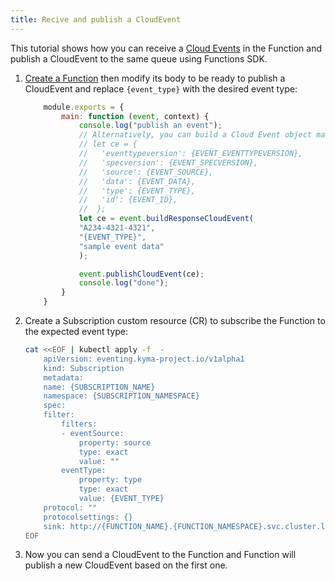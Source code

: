```yaml
---
title: Recive and publish a CloudEvent
---
```


This tutorial shows how you can receive a [Cloud Events](https://cloudevents.io/) in the Function and publish a CloudEvent to the same queue using Functions SDK.

1. [Create a Function](./svls-02-create-git-function.md) then modify its body to be ready to publish a CloudEvent and replace `{event_type}` with the desired event type:

    ```js
        module.exports = {
            main: function (event, context) {
                console.log("publish an event");
                // Alternatively, you can build a Cloud Event object manually to get more control over object's fields:
                // let ce = {
                //   'eventtypeversion': {EVENT_EVENTTYPEVERSION},
                //   'specversion': {EVENT_SPECVERSION},
                //   'source': {EVENT_SOURCE},
                //   'data': {EVENT_DATA},
                //   'type': {EVENT_TYPE},
                //   'id': {EVENT_ID},
                //  };
                let ce = event.buildResponseCloudEvent(
                "A234-4321-4321",
                "{EVENT_TYPE}",
                "sample event data"
                );

                event.publishCloudEvent(ce);
                console.log("done");
            }
        }
    ```

2. Create a Subscription custom resource (CR) to subscribe the Function to the expected event type:

    ```bash
    cat <<EOF | kubectl apply -f  -
        apiVersion: eventing.kyma-project.io/v1alpha1
        kind: Subscription
        metadata:
        name: {SUBSCRIPTION_NAME}
        namespace: {SUBSCRIPTION_NAMESPACE}
        spec:
        filter:
            filters:
            - eventSource:
                property: source
                type: exact
                value: ""
            eventType:
                property: type
                type: exact
                value: {EVENT_TYPE}
        protocol: ""
        protocolsettings: {}
        sink: http://{FUNCTION_NAME}.{FUNCTION_NAMESPACE}.svc.cluster.local
    EOF
    ```

3. Now you can send a CloudEvent to the Function and Function will publish a new CloudEvent based on the first one.
